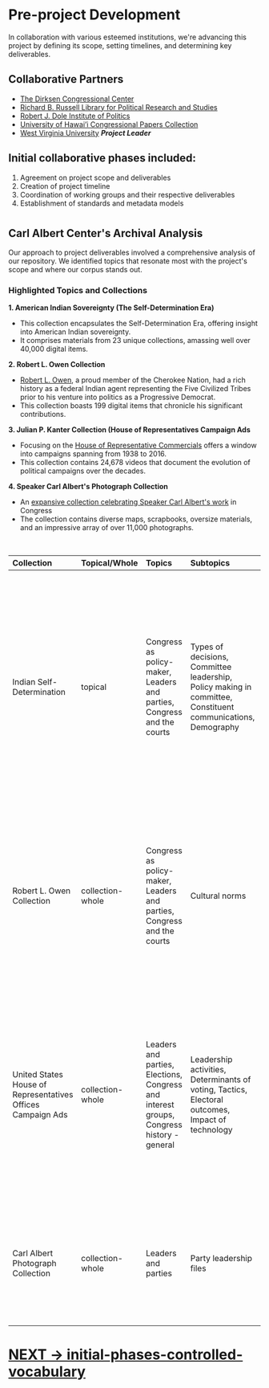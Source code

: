 # **Pre-project Development**

In collaboration with various esteemed institutions, we're advancing this project by defining its scope, setting timelines, and determining key deliverables.

## Collaborative Partners

* [The Dirksen Congressional Center](https://dirksencenter.org/dirksen-congressional-center)
* [Richard B. Russell Library for Political Research and Studies](https://www.libs.uga.edu/russell-library)
* [Robert J. Dole Institute of Politics](https://doleinstitute.org/)
* [University of Hawai’i Congressional Papers Collection](https://manoa.hawaii.edu/library/research/collections/archives/hawaii-congressional-papers-collection/)
* [West Virginia University](https://www.wvu.edu/) ***Project Leader*** 

## Initial collaborative phases included:

1. Agreement on project scope and deliverables
2. Creation of project timeline
3. Coordination of working groups and their respective deliverables
4. Establishment of standards and metadata models

#


## Carl Albert Center's Archival Analysis

Our approach to project deliverables involved a comprehensive analysis of our repository. We identified topics that resonate most with the project's scope and where our corpus stands out.

### Highlighted Topics and Collections

**1. American Indian Sovereignty (The Self-Determination Era)**

* This collection encapsulates the Self-Determination Era, offering insight into American Indian sovereignty.
* It comprises materials from 23 unique collections, amassing well over 40,000 digital items.

**2. Robert L. Owen Collection**
* [Robert L. Owen](https://arc.ou.edu/repositories/3/resources/32), a proud member of the Cherokee Nation, had a rich history as a federal Indian agent representing the Five Civilized Tribes prior to his venture into politics as a Progressive Democrat.
* This collection boasts 199 digital items that chronicle his significant contributions.

**3. Julian P. Kanter Collection (House of Representatives Campaign Ads**
* Focusing on the [House of Representative Commercials](https://arc.ou.edu/repositories/6) offers a window into campaigns spanning from 1938 to 2016.
* This collection contains 24,678 videos that document the evolution of political campaigns over the decades.

**4. Speaker Carl Albert's Photograph Collection**
* An [expansive collection celebrating Speaker Carl Albert's work](https://arc.ou.edu/repositories/3/archival_objects/422780) in Congress
* The collection contains diverse maps, scrapbooks, oversize materials, and an impressive array of over 11,000 photographs.

<br/>

|  Collection  |  Topical/Whole  |   Topics   |  Subtopics  |  Significance  |  Extent  |  Formats  |
|  :---  |  :---  |  :---  |  :---  |  :---  |  :---  |  :---  |
|  Indian Self-Determination |  topical  |  Congress as policy-maker, Leaders and parties, Congress and the courts  |  Types of decisions, Committee leadership, Policy making in committee, Constituent communications, Demography  |  Congressional offices hold correspondence showcasing intricate strategies used by tribal entities and congressional members. Collections highlight policy actions and issues affecting tribes across various states. While much of the relevant legislation has a national purview, our project isn't solely focused on Oklahoma.  |  23 collections  |  PDF/A, PDF/E or PDF with original file, TIFF  |
|  Robert L. Owen Collection  |  collection-whole  |  Congress as policy-maker, Leaders and parties, Congress and the courts  |  Cultural norms  |  Robert L. Owen was a member of the Cherokee Nation and represented the Five Civilized Tribes as a federal Indian agent before entering politics as a Progressive Democrat. Owen is one of only four Native Americans serving in the United States Senate.  |  199 items  |  PDF/A, PDF/E or PDF with original file, TIFF  |
|  United States House of Representatives Offices Campaign Ads  |  collection-whole  |  Leaders and parties, Elections, Congress and interest groups, Congress history - general  |  Leadership activities, Determinants of voting, Tactics, Electoral outcomes, Impact of technology  |  Through the collection of television and radio political advertisements, film, social media, and other sources, the archive seeks to expand the knowledge and understanding of political communications, and the growth and changes in this field across the most significant and prolific era in world history.  |  24,678 items  |  Motion JPEG 2000, MOV, AVI  |
|  Carl Albert Photograph Collection  |  collection-whole  |  Leaders and parties  |  Party leadership files  |  Exclusive to the Carl Albert Center Archives is the vast personal collective of Albert’s photograph collection ranging the entirety of his career.    |  11,000 items  |  TIFF  |

#

# [NEXT -> initial-phases-controlled-vocabulary](https://github.com/prys0000/congressional-portal-project/blob/main/workflows/2-initial-phases-controlled-vocab.md) 
